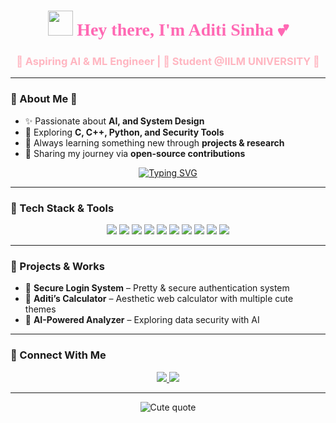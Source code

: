 <h1 align="center">
  <img src="https://raw.githubusercontent.com/MartinHeinz/MartinHeinz/master/wave.gif" width="40px" height="40px" />
  <span style="color:#FF69B4; font-family: 'Pacifico', cursive;">Hey there, I'm Aditi Sinha 💕</span>
</h1>

<h3 align="center" style="color:#FFB6C1;">🌸 Aspiring AI & ML Engineer | 🎀 Student @IILM UNIVERSITY 🌸</h3>

---

### 💖 About Me 🌷 
- ✨ Passionate about **AI, and System Design**  
- 🌸 Exploring **C, C++, Python, and Security Tools**  
- 🎀 Always learning something new through **projects & research**  
- 📂 Sharing my journey via **open-source contributions**  
 

<p align="center">
  <a href="https://git.io/typing-svg">
    <img src="https://readme-typing-svg.herokuapp.com?font=Pacifico&size=28&pause=1000&color=FF69B4&center=true&vCenter=true&width=600&lines=ADITI+SINHA;🌸+AI+Enthusiast;💖+Always+Learning+%26+Building" alt="Typing SVG" />
  </a>
</p>

---

### 🎀 Tech Stack & Tools  
<p align="center">
  <img src="https://img.shields.io/badge/C-FF69B4?style=for-the-badge&logo=c&logoColor=white"/>
  <img src="https://img.shields.io/badge/C++-FFC0CB?style=for-the-badge&logo=cplusplus&logoColor=white"/>
  <img src="https://img.shields.io/badge/Java-FFB6C1?style=for-the-badge&logo=java&logoColor=white"/>
  <img src="https://img.shields.io/badge/Python-FF69B4?style=for-the-badge&logo=python&logoColor=white"/>
  <img src="https://img.shields.io/badge/JavaScript-FFC0CB?style=for-the-badge&logo=javascript&logoColor=white"/>
  <img src="https://img.shields.io/badge/React-FFB6C1?style=for-the-badge&logo=react&logoColor=white"/>
  <img src="https://img.shields.io/badge/Node.js-FF69B4?style=for-the-badge&logo=node.js&logoColor=white"/>
  <img src="https://img.shields.io/badge/MongoDB-FFC0CB?style=for-the-badge&logo=mongodb&logoColor=white"/>
  <img src="https://img.shields.io/badge/Docker-FFB6C1?style=for-the-badge&logo=docker&logoColor=white"/>
  <img src="https://img.shields.io/badge/Kubernetes-FF69B4?style=for-the-badge&logo=kubernetes&logoColor=white"/>
</p>

---

### 🌸 Projects & Works  
- 💎 **Secure Login System** – Pretty & secure authentication system  
- 🎀 **Aditi’s Calculator** – Aesthetic web calculator with multiple cute themes  
- 💖 **AI-Powered Analyzer** – Exploring data security with AI  

---

### 🌷 Connect With Me  
<p align="center">
  <a href="https://www.linkedin.com/in/aditi-sinha-699330383?utm_source=share&utm_campaign=share_via&utm_content=profile&utm_medium=android_app" target="_blank">
    <img src="https://img.shields.io/badge/LinkedIn-FF69B4?style=for-the-badge&logo=linkedin&logoColor=white"/>
  </a>
  <a href="mailto:aditisinha.@gmail.com" target="_blank">
    <img src="https://img.shields.io/badge/Gmail-FFC0CB?style=for-the-badge&logo=gmail&logoColor=white"/>
  </a>
</p>

---

<p align="center">
  <img src="https://readme-typing-svg.herokuapp.com?font=Pacifico&size=32&duration=6000&pause=1500&color=FF69B4&center=true&vCenter=true&width=960&lines=🌸+Every+bug+is+a+lesson,+every+project+is+growth+🌸" alt="Cute quote" />
</p>
